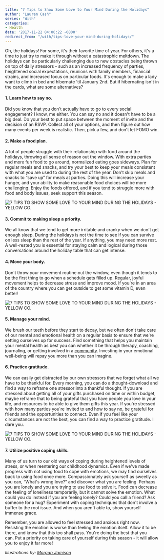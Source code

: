 ```yaml
---
title: "7 Tips to Show Some Love to Your Mind During the Holidays"
author: "Lauren Cash"
series: "With"
categories:
- Health
date: '2017-11-22 04:00:22 -0800'
redirect_from: "/with/tips-love-your-mind-during-holidays/"
---
```


Oh, the holidays! For some, it's their favorite time of year. For others, it's a time to just try to make it through without a catastrophic meltdown. The holidays can be particularly challenging due to new obstacles being thrown on top of daily stressors - such as an increased frequency of parties, heightened social expectations, reunions with family members, financial strains, and increased focus on particular foods. It's enough to make a lady want to climb in bed and hibernate 'til January 2nd. But if hibernating isn't in the cards, what are some alternatives?

#### **1\. Learn how to say no.**

Did you know that you don't actually have to go to every social engagement? I know, me either. You can say no and it doesn't have to be a big deal. Do your best to put space between the moment of invite and the decision of an RSVP. Collect all of your options, and then figure out how many events per week is realistic. Then, pick a few, and don't let FOMO win.

#### **2\. Make a food plan.**

A lot of people struggle with their relationship with food around the holidays, throwing all sense of reason out the window. With extra parties and more fun food to go around, normalized eating goes sideways. Plan for regular meals and snacks, and try your best to keep your meals consistent with what you are used to during the rest of the year. Don't skip meals and snacks to “save up” for meals at parties. Doing this will increase your hunger, and your ability to make reasonable food choices will be more challenging. Enjoy the foods offered, and if you tend to struggle more with food and body issues, seek support this season.

![7 TIPS TO SHOW SOME LOVE TO YOUR MIND DURING THE HOLIDAYS - YELLOW CO.](http://yellowco.co/wp-content/uploads/2017/11/YellowFinal2-01.png)

#### **3\. Commit to making sleep a priority.**

We all know that we tend to get more irritable and cranky when we don't get enough sleep. During the holidays is not the time to see if you can survive on less sleep than the rest of the year. If anything, you may need more rest. A well-rested you is essential for staying calm and logical during those conversations around the holiday table that can get intense.

#### **4\. Move your body.**

Don't throw your movement routine out the window, even though it tends to be the first thing to go when a schedule gets filled up. Regular, joyful movement helps to decrease stress and improve mood. If you're in an area of the country where you can get outside to get some vitamin D, even better!

![7 TIPS TO SHOW SOME LOVE TO YOUR MIND DURING THE HOLIDAYS - YELLOW CO.](http://yellowco.co/wp-content/uploads/2017/11/YellowFinal1-01-1.png)

#### **5\. Manage your mind.**

We brush our teeth before they start to decay, but we often don't take care of our mental and emotional health on a regular basis to ensure that we're setting ourselves up for success. Find something that helps you maintain your mental health as best you can whether it be through therapy, coaching, journaling, or getting involved in a [community](http://yellowco.co/membership/). Investing in your emotional well-being will repay you more than you can imagine.

#### **6\. Practice gratitude.**

We can easily get distracted by our own stressors that we forget what all we have to be thankful for. Every morning, you can do a thought-download and find a way to reframe one stressor into a thankful thought. If you are stressed about getting all of your gifts purchased on time or within budget, maybe reframe that to being grateful that you have people you love in your life, and resources to be able to give them gifts this year. If you're stressed with how many parties you're invited to and how to say no, be grateful for friends and the opportunities to connect. Even if you feel like your circumstances are not the best, you can find a way to practice gratitude. I dare you.

![7 TIPS TO SHOW SOME LOVE TO YOUR MIND DURING THE HOLIDAYS - YELLOW CO.](http://yellowco.co/wp-content/uploads/2017/11/YellowFinal3-01.png)

#### **7\. Utilize positive coping skills.**

Many of us turn to our old ways of coping during heightened levels of stress, or when reentering our childhood dynamics. Even if we've made progress with not using food to cope with emotions, we may find ourselves back to using food once more. Compassionately ask yourself as sweetly as you can, “What's wrong love?” and discover what you are feeling. Perhaps you are lonely and you are trying to use food to solve it. Food can decrease the feeling of loneliness temporarily, but it cannot solve the emotion. What could you do instead if you are feeling lonely? Could you call a friend? Ask someone for a hug? Experiment with coping techniques that don't involve a buffer to the root issue. And when you aren't able to, show yourself immense grace.

Remember, you are allowed to feel stressed and anxious right now. Resisting the emotion is worse than feeling the emotion itself. Allow it to be there, and know that this too shall pass. You're doing the best that you can. Put a priority on taking care of yourself during this season - it will allow you to enjoy it far more!

_Illustrations by: [Morgan Jamison](https://www.instagram.com/CAPTAINMORGAN/)_
